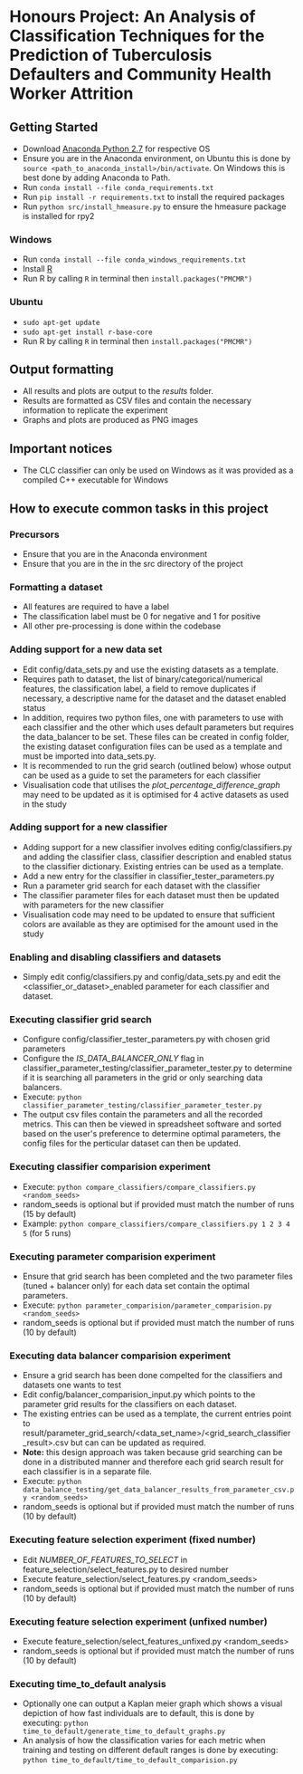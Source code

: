 # Honours Project: An Analysis of Classification Techniques for the Prediction of Tuberculosis Defaulters and Community Health Worker Attrition

## Getting Started
  - Download [Anaconda Python 2.7](https://www.continuum.io/downloads) for respective OS
  - Ensure you are in the Anaconda environment, on Ubuntu this is done by ```source <path_to_anaconda_install>/bin/activate```. On Windows this is best done by adding Anaconda to Path.
  - Run ```conda install --file conda_requirements.txt```
  - Run ```pip install -r requirements.txt``` to install the required packages
  - Run ```python src/install_hmeasure.py``` to ensure the hmeasure package is installed for rpy2
  
### Windows
  - Run ```conda install --file conda_windows_requirements.txt```
  - Install [R](https://cran.r-project.org/bin/windows/base/)
  - Run R by calling ```R``` in terminal then ```install.packages("PMCMR")```
  
### Ubuntu
  - ```sudo apt-get update```
  - ```sudo apt-get install r-base-core```
  - Run R by calling ```R``` in terminal then ```install.packages("PMCMR")```

## Output formatting
  - All results and plots are output to the _results_ folder.
  - Results are formatted as CSV files and contain the necessary information to replicate the experiment
  - Graphs and plots are produced as PNG images

## Important notices
  - The CLC classifier can only be used on Windows as it was provided as a compiled C++ executable for Windows

## How to execute common tasks in this project
### Precursors
  - Ensure that you are in the Anaconda environment
  - Ensure that you are in the in the src directory of the project

### Formatting a dataset
  - All features are required to have a label
  - The classification label must be 0 for negative and 1 for positive
  - All other pre-processing is done within the codebase

### Adding support for a new data set
  - Edit config/data_sets.py and use the existing datasets as a template.
  - Requires path to dataset, the list of binary/categorical/numerical features, the classification label, a field to remove duplicates if necessary, a descriptive name for the dataset and the dataset enabled status
  - In addition, requires two python files, one with parameters to use with each classifier and the other which uses default parameters but requires the data_balancer to be set. These files can be created in config folder, the existing dataset configuration files can be used as a template and must be imported into data_sets.py.
  - It is recommended to run the grid search (outlined below) whose output can be used as a guide to set the parameters for each classifier
  - Visualisation code that utilises the _plot_percentage_difference_graph_ may need to be updated as it is optimised for 4 active datasets as used in the study
  
### Adding support for a new classifier
  - Adding support for a new classifier involves editing config/classifiers.py and adding the classifier class, classifier description and enabled status to the classifier dictionary. Existing entries can be used as a template.
  - Add a new entry for the classifier in classifier_tester_parameters.py
  - Run a parameter grid search for each dataset with the classifier
  - The classifier parameter files for each dataset must then be updated with parameters for the new classifier
  - Visualisation code may need to be updated to ensure that sufficient colors are available as they are optimised for the amount used in the study
  
### Enabling and disabling classifiers and datasets
  - Simply edit config/classifiers.py and config/data_sets.py and edit the \<classifier_or_dataset\>_enabled parameter for each classifier and dataset.
  
### Executing classifier grid search
  - Configure config/classifier_tester_parameters.py with chosen grid parameters
  - Configure the _IS_DATA_BALANCER_ONLY_ flag in classifier_parameter_testing/classifier_parameter_tester.py to determine if it is searching all parameters in the grid or only searching data balancers.
  - Execute: ```python classifier_parameter_testing/classifier_parameter_tester.py```
  - The output csv files contain the parameters and all the recorded metrics. This can then be viewed in spreadsheet software and sorted based on the user's preference to determine optimal parameters, the config files for the perticular dataset can then be updated.

### Executing classifier comparision experiment
  - Execute: ```python compare_classifiers/compare_classifiers.py <random_seeds>```
  - random_seeds is optional but if provided must match the number of runs (15 by default)
  - Example: ```python compare_classifiers/compare_classifiers.py 1 2 3 4 5``` (for 5 runs)

### Executing parameter comparision experiment
  - Ensure that grid search has been completed and the two parameter files (tuned + balancer only) for each data set contain the optimal parameters.
  - Execute: ```python parameter_comparision/parameter_comparision.py <random_seeds>```
  - random_seeds is optional but if provided must match the number of runs (10 by default)

### Executing data balancer comparision experiment
  - Ensure a grid search has been done compelted for the classifiers and datasets one wants to test
  - Edit config/balancer_comparision_input.py which points to the parameter grid results for the classifiers on each dataset. 
  - The existing entries can be used as a template, the current entries point to result/parameter_grid_search/\<data_set_name\>/\<grid_search_classifier_result\>.csv but can can be updated as required.
  - <b>Note:</b> this design approach was taken because grid searching can be done in a distributed manner and therefore each grid search result for each classifier is in a separate file.
  - Execute: ```python data_balance_testing/get_data_balancer_results_from_parameter_csv.py <random_seeds>```
  - random_seeds is optional but if provided must match the number of runs (10 by default)

### Executing feature selection experiment (fixed number)
  - Edit _NUMBER_OF_FEATURES_TO_SELECT_ in feature_selection/select_features.py to desired number
  - Execute feature_selection/select_features.py \<random_seeds\>
  - random_seeds is optional but if provided must match the number of runs (10 by default)
  
### Executing feature selection experiment (unfixed number)
  - Execute feature_selection/select_features_unfixed.py \<random_seeds\>
  - random_seeds is optional but if provided must match the number of runs (10 by default)

### Executing time_to_default analysis
  - Optionally one can output a Kaplan meier graph which shows a visual depiction of how fast individuals are to default, this is done by executing: ```python time_to_default/generate_time_to_default_graphs.py```
  - An analysis of how the classification varies for each metric when training and testing on different default ranges is done by executing: ```python time_to_default/time_to_default_comparision.py```
  
